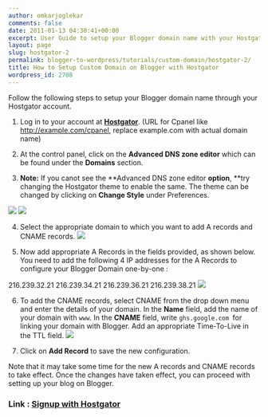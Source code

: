 ```yaml
---
author: omkarjoglekar
comments: false
date: 2011-01-13 04:30:41+00:00
excerpt: User Guide to setup your Blogger domain name with your Hostgator account.
layout: page
slug: hostgator-2
permalink: blogger-to-wordpress/tutorials/custom-domain/hostgator-2/
title: How to Setup Custom Domain on Blogger with Hostgator
wordpress_id: 2708
---
```


Follow the following steps to setup your Blogger domain name through your Hostgator account.




  1. Log in to your account at [**Hostgator**](http://rt.cx/hostgator). (URL for Cpanel like http://example.com/cpanel, replace example.com with actual domain name)


  2. At the control panel, click on the **Advanced DNS zone editor** which can be found under the **Domains** section.


  3. **Note:** If you canot see the **Advanced DNS zone editor **option**, **try changing the Hostgator theme to enable the same. The theme can be changed by clicking on **Change Style** under Preferences.

[![](https://rtcamp.com/wp-content/uploads/2010/12/b2w-hostgator-5.jpg)](https://rtcamp.com/wp-content/uploads/2010/12/b2w-hostgator-5.jpg)
[![](https://rtcamp.com/wp-content/uploads/2010/12/b2w-hostgator-1.jpg)](https://rtcamp.com/wp-content/uploads/2010/12/b2w-hostgator-1.jpg)

  4. Select the appropriate domain to which you want to add A records and CNAME records.
[![](https://rtcamp.com/wp-content/uploads/2010/12/b2w-hostgator-2-600x153.jpg)](https://rtcamp.com/wp-content/uploads/2010/12/b2w-hostgator-2.jpg)


  5. Now add appropriate A Records in the fields provided, as shown below. You need to add the following 4 IP addresses for the A Records to configure your Blogger Domain one-by-one :

216.239.32.21
216.239.34.21
216.239.36.21
216.239.38.21
[![](https://rtcamp.com/wp-content/uploads/2010/12/b2w-hostgator-31.jpg)](https://rtcamp.com/wp-content/uploads/2010/12/b2w-hostgator-31.jpg)

[](https://rtcamp.com/wp-content/uploads/2010/12/b2w-hostgator-31.jpg)

  6. To add the CNAME records, select CNAME from the drop down menu and enter the details of your domain. In the **Name** field, add the name of your domain with `www`. In the **CNAME** field, write `ghs.google.com `for linking your domain with Blogger. Add an appropriate Time-To-Live in the TTL field.
[![](https://rtcamp.com/wp-content/uploads/2010/12/b2w-hostgator-4.jpg)](https://rtcamp.com/wp-content/uploads/2010/12/b2w-hostgator-4.jpg)


  7. Click on **Add Record** to save the new configuration.


Note that it may take some time for the new A records and CNAME records to take effect. Once the changes have taken effect, you can proceed with setting up your blog on Blogger.


### Link : [Signup with Hostgator](http://rt.cx/hostgator)
